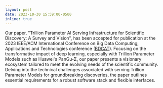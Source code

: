 ```yaml
---
layout: post
date: 2023-10-30 15:59:00-0500
inline: true
---
```


Our paper, "Trillion Parameter AI Serving Infrastructure for Scientific Discovery: A Survey and Vision", has been accepted for publication at the 2023 IEEE/ACM International Conference on Big Data Computing, Applications and Technologies conference ([BDCAT](https://bdcat-conference.org)). Focusing on the transformative impact of deep learning, especially with Trillion Parameter Models such as Huawei's PanGu-Σ, our paper presents a visionary ecosystem tailored to meet the evolving needs of the scientific community. Delving into the technical challenges associated with serving Trillion Parameter Models for groundbreaking discoveries, the paper outlines essential requirements for a robust software stack and flexible interfaces.